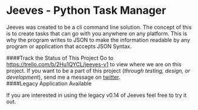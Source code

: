 # Jeeves - Python Task Manager
Jeeves was created to be a cli command line solution. The concept of this is to create tasks that can go with you anywhere on any platform. This is why the program writes to JSON to make the information readable by any program or application that accepts JSON Syntax.

####Track the Status of This Project
Go to https://trello.com/b/2Hu1QYCL/jeeves-v1 to view where we are on this project. 
If you want to be a part of this project (*through testing, design, or development*), send me a message on [twitter](https://twitter.com/kjaymiller).  
####Legacy Application Available

If you are interested in using the legacy v0.14 of Jeeves feel free to try it out. 

